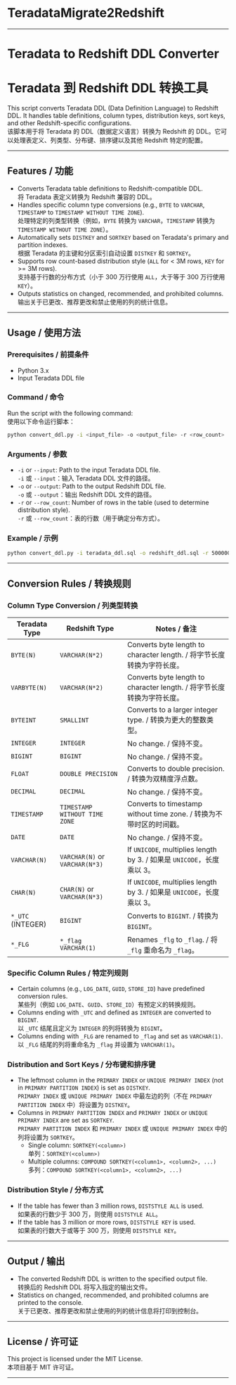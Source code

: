 # TeradataMigrate2Redshift

---

# Teradata to Redshift DDL Converter  
# Teradata 到 Redshift DDL 转换工具  

This script converts Teradata DDL (Data Definition Language) to Redshift DDL. It handles table definitions, column types, distribution keys, sort keys, and other Redshift-specific configurations.  
该脚本用于将 Teradata 的 DDL（数据定义语言）转换为 Redshift 的 DDL。它可以处理表定义、列类型、分布键、排序键以及其他 Redshift 特定的配置。

---

## Features / 功能  
- Converts Teradata table definitions to Redshift-compatible DDL.  
  将 Teradata 表定义转换为 Redshift 兼容的 DDL。  
- Handles specific column type conversions (e.g., `BYTE` to `VARCHAR`, `TIMESTAMP` to `TIMESTAMP WITHOUT TIME ZONE`).  
  处理特定的列类型转换（例如，`BYTE` 转换为 `VARCHAR`，`TIMESTAMP` 转换为 `TIMESTAMP WITHOUT TIME ZONE`）。  
- Automatically sets `DISTKEY` and `SORTKEY` based on Teradata's primary and partition indexes.  
  根据 Teradata 的主键和分区索引自动设置 `DISTKEY` 和 `SORTKEY`。  
- Supports row count-based distribution style (`ALL` for < 3M rows, `KEY` for >= 3M rows).  
  支持基于行数的分布方式（小于 300 万行使用 `ALL`，大于等于 300 万行使用 `KEY`）。  
- Outputs statistics on changed, recommended, and prohibited columns.  
  输出关于已更改、推荐更改和禁止使用的列的统计信息。  

---

## Usage / 使用方法  

### Prerequisites / 前提条件  
- Python 3.x  
- Input Teradata DDL file  

### Command / 命令  
Run the script with the following command:  
使用以下命令运行脚本：  

```bash
python convert_ddl.py -i <input_file> -o <output_file> -r <row_count>
```

### Arguments / 参数  
- `-i` or `--input`: Path to the input Teradata DDL file.  
  `-i` 或 `--input`：输入 Teradata DDL 文件的路径。  
- `-o` or `--output`: Path to the output Redshift DDL file.  
  `-o` 或 `--output`：输出 Redshift DDL 文件的路径。  
- `-r` or `--row_count`: Number of rows in the table (used to determine distribution style).  
  `-r` 或 `--row_count`：表的行数（用于确定分布方式）。  

### Example / 示例  
```bash
python convert_ddl.py -i teradata_ddl.sql -o redshift_ddl.sql -r 5000000
```

---

## Conversion Rules / 转换规则  

### Column Type Conversion / 列类型转换  
| Teradata Type       | Redshift Type               | Notes / 备注                                                                 |
|---------------------|-----------------------------|------------------------------------------------------------------------------|
| `BYTE(N)`           | `VARCHAR(N*2)`              | Converts byte length to character length. / 将字节长度转换为字符长度。       |
| `VARBYTE(N)`        | `VARCHAR(N*2)`              | Converts byte length to character length. / 将字节长度转换为字符长度。       |
| `BYTEINT`           | `SMALLINT`                  | Converts to a larger integer type. / 转换为更大的整数类型。                  |
| `INTEGER`           | `INTEGER`                   | No change. / 保持不变。                                                     |
| `BIGINT`            | `BIGINT`                    | No change. / 保持不变。                                                     |
| `FLOAT`             | `DOUBLE PRECISION`          | Converts to double precision. / 转换为双精度浮点数。                         |
| `DECIMAL`           | `DECIMAL`                   | No change. / 保持不变。                                                     |
| `TIMESTAMP`         | `TIMESTAMP WITHOUT TIME ZONE` | Converts to timestamp without time zone. / 转换为不带时区的时间戳。          |
| `DATE`              | `DATE`                      | No change. / 保持不变。                                                     |
| `VARCHAR(N)`        | `VARCHAR(N)` or `VARCHAR(N*3)` | If `UNICODE`, multiplies length by 3. / 如果是 `UNICODE`，长度乘以 3。       |
| `CHAR(N)`           | `CHAR(N)` or `VARCHAR(N*3)` | If `UNICODE`, multiplies length by 3. / 如果是 `UNICODE`，长度乘以 3。       |
| `*_UTC` (INTEGER)   | `BIGINT`                    | Converts to `BIGINT`. / 转换为 `BIGINT`。                                   |
| `*_FLG`             | `*_flag VARCHAR(1)`         | Renames `_flg` to `_flag`. / 将 `_flg` 重命名为 `_flag`。                   |

### Specific Column Rules / 特定列规则  
- Certain columns (e.g., `LOG_DATE`, `GUID`, `STORE_ID`) have predefined conversion rules.  
  某些列（例如 `LOG_DATE`、`GUID`、`STORE_ID`）有预定义的转换规则。  
- Columns ending with `_UTC` and defined as `INTEGER` are converted to `BIGINT`.  
  以 `_UTC` 结尾且定义为 `INTEGER` 的列将转换为 `BIGINT`。  
- Columns ending with `_FLG` are renamed to `_flag` and set as `VARCHAR(1)`.  
  以 `_FLG` 结尾的列将重命名为 `_flag` 并设置为 `VARCHAR(1)`。  

### Distribution and Sort Keys / 分布键和排序键  
- The leftmost column in the `PRIMARY INDEX` or `UNIQUE PRIMARY INDEX` (not in `PRIMARY PARTITION INDEX`) is set as `DISTKEY`.  
  `PRIMARY INDEX` 或 `UNIQUE PRIMARY INDEX` 中最左边的列（不在 `PRIMARY PARTITION INDEX` 中）将设置为 `DISTKEY`。  
- Columns in `PRIMARY PARTITION INDEX` and `PRIMARY INDEX` or `UNIQUE PRIMARY INDEX` are set as `SORTKEY`.  
  `PRIMARY PARTITION INDEX` 和 `PRIMARY INDEX` 或 `UNIQUE PRIMARY INDEX` 中的列将设置为 `SORTKEY`。  
  - Single column: `SORTKEY(<column>)`  
    单列：`SORTKEY(<column>)`  
  - Multiple columns: `COMPOUND SORTKEY(<column1>, <column2>, ...)`  
    多列：`COMPOUND SORTKEY(<column1>, <column2>, ...)`  

### Distribution Style / 分布方式  
- If the table has fewer than 3 million rows, `DISTSTYLE ALL` is used.  
  如果表的行数少于 300 万，则使用 `DISTSTYLE ALL`。  
- If the table has 3 million or more rows, `DISTSTYLE KEY` is used.  
  如果表的行数大于或等于 300 万，则使用 `DISTSTYLE KEY`。  

---

## Output / 输出  
- The converted Redshift DDL is written to the specified output file.  
  转换后的 Redshift DDL 将写入指定的输出文件。  
- Statistics on changed, recommended, and prohibited columns are printed to the console.  
  关于已更改、推荐更改和禁止使用的列的统计信息将打印到控制台。  

---

## License / 许可证  
This project is licensed under the MIT License.  
本项目基于 MIT 许可证。  

---
